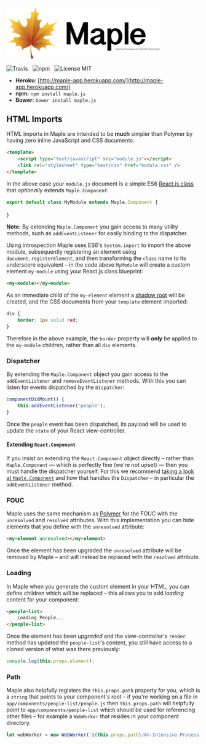 <img alt="Maple.js" src="logo.png" width="400" />

![Travis](http://img.shields.io/travis/Wildhoney/Maple.js.svg?style=flat)
&nbsp;
![npm](http://img.shields.io/npm/v/maple.js.svg?style=flat)
&nbsp;
![License MIT](http://img.shields.io/badge/License-MIT-lightgrey.svg?style=flat)

* **Heroku**: [http://maple-app.herokuapp.com/](http://maple-app.herokuapp.com/)
* **npm:** `npm install maple.js`
* **Bower:** `bower install maple.js`

## HTML Imports

HTML imports in Maple are intended to be **much** simpler than Polymer by having zero inline JavaScript and CSS documents:

```html
<template>
    <script type="text/javascript" src="module.js"></script>
    <link rel="stylesheet" type="text/css" href="module.css" />
</template>
```

In the above case your `module.js` document is a simple ES6 [React.js class](https://facebook.github.io/react/docs/tutorial.html) that *optionally* extends `Maple.Component`:

```javascript
export default class MyModule extends Maple.Component {

}
```

**Note:** By extending `Maple.Component` you gain access to many utility methods, such as `addEventListener` for easily binding to the dispatcher.

Using introspection Maple uses ES6's `System.import` to import the above module, subsequently registering an element using `document.registerElement`, and then transforming the `class` name to its underscore equivalent &ndash; in the code above `MyModule` will create a custom element `my-module` using your React.js class blueprint:

```html
<my-module></my-module>
```

As an immediate child of the `my-element` element a [shadow root](https://w3c.github.io/webcomponents/spec/shadow/) will be created, and the CSS documents from your `template` element imported:

```css
div {
    border: 1px solid red;
}
```

Therefore in the above example, the `border` property will **only** be applied to the `my-module` children, rather than all `div` elements.

### Dispatcher

By extending the `Maple.Component` object you gain access to the `addEventListener` and `removeEventListener` methods. With this you can listen for events dispatched by the `Dispatcher`:

```javascript
componentDidMount() {
    this.addEventListener('people');
}
```

Once the `people` event has been dispatched, its payload will be used to update the `state` of your React view-controller.

#### Extending `React.Component`

If you insist on extending the `React.Component` object directly &ndash; rather than `Maple.Component` &mdash; which is perfectly fine (we're not upset) &mdash; then you must handle the dispatcher yourself. For this we recommend [taking a look at `Maple.Component`](https://github.com/Wildhoney/Maple.js/blob/master/src/components/Dispatcher.js) and how that handles the `Dispatcher` &ndash; in particular the `addEventListener` method.

### FOUC

Maple uses the same mechanism as [Polymer](https://www.polymer-project.org/0.5/docs/polymer/styling.html) for the FOUC with the `unresolved` and `resolved` attributes. With this implementation you can hide elements that you define with the `unresolved` attribute:

```html
<my-element unresolved></my-element>
```

Once the element has been upgraded the `unresolved` attribute will be removed by Maple &ndash; and will instead be replaced with the `resolved` attribute.

### Loading

In Maple when you generate the custom element in your HTML, you can define children which will be replaced &ndash; this allows you to add *loading* content for your component:

```html
<people-list>
    Loading People...
</people-list>
```

Once the element has been *upgraded* and the view-controller's `render` method has updated the `people-list`'s content, you still have access to a cloned version of what was there previously:

```javascript
console.log(this.props.element);
```

### Path

Maple also helpfully registers the `this.props.path` property for you, which is a `string` that points to your component's root &ndash; if you're working on a file in `app/components/people-list/people.js` then `this.props.path` will helpfully point to `app/components/people-list` which should be used for referencing other files &ndash; for example a `WebWorker` that resides in your component directory.

```javascript
let webWorker = new WebWorker(`${this.props.path}/An-Intensive-Process.js`);
```